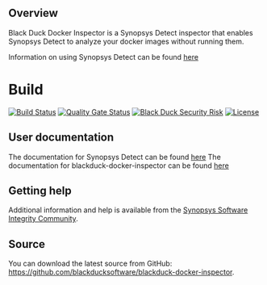 ## Overview ##

Black Duck Docker Inspector is a Synopsys Detect inspector that enables Synopsys Detect to analyze your docker images without running them.

Information on using Synopsys Detect can be found [here](https://community.synopsys.com/s/document-item?bundleId=integrations-detect&topicId=introduction.html)

# Build #
[![Build Status](https://travis-ci.org/blackducksoftware/blackduck-docker-inspector.svg?branch=master)](https://travis-ci.org/blackducksoftware/blackduck-docker-inspector)
[![Quality Gate Status](https://sonarcloud.io/api/project_badges/measure?project=com.synopsys.integration%3Ablackduck-docker-inspector&metric=alert_status)](https://sonarcloud.io/dashboard?id=com.synopsys.integration%3Ablackduck-docker-inspector)
[![Black Duck Security Risk](https://copilot.blackducksoftware.com/github/repos/blackducksoftware/hub-docker/branches/master/badge-risk.svg)](https://copilot.blackducksoftware.com/github/repos/blackducksoftware/hub-docker/branches/master)
[![License](https://img.shields.io/badge/License-Apache%202.0-blue.svg)](https://opensource.org/licenses/Apache-2.0)

## User documentation ##
The documentation for Synopsys Detect can be found [here](https://community.synopsys.com/s/document-item?bundleId=integrations-detect&topicId=introduction.html)
The documentation for blackduck-docker-inspector can be found [here](https://synopsys.atlassian.net/wiki/spaces/INTDOCS/pages/187596884/Black+Duck+Docker+Inspector)

## Getting help

Additional information and help is available from the
[Synopsys Software Integrity Community](https://community.synopsys.com/s/).

## Source

You can download the latest source from GitHub: https://github.com/blackducksoftware/blackduck-docker-inspector. 


